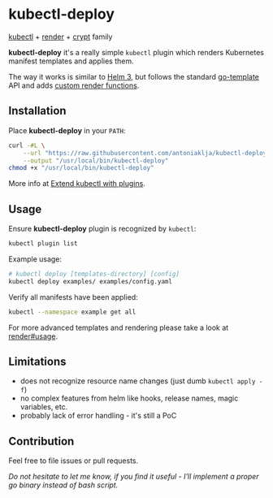 # kubectl-deploy

[kubectl](https://kubernetes.io/docs/reference/kubectl/kubectl/) + [render](https://github.com/VirtusLab/render) + [crypt](https://github.com/VirtusLab/crypt) family

**kubectl-deploy** it's a really simple `kubectl` plugin which renders Kubernetes manifest templates and applies them.

The way it works is similar to [Helm 3](https://github.com/helm/community/blob/master/helm-v3/000-helm-v3.md), but follows the standard
[go-template](https://golang.org/pkg/text/template/) API and adds [custom render functions](https://github.com/VirtusLab/render/blob/master/README.md#notable-standard-and-sprig-functions).   

## Installation

Place **kubectl-deploy** in your `PATH`:

```bash
curl -#L \
    --url "https://raw.githubusercontent.com/antoniaklja/kubectl-deploy/master/kubectl-deploy" \
    --output "/usr/local/bin/kubectl-deploy"
chmod +x "/usr/local/bin/kubectl-deploy"
```

More info at [Extend kubectl with plugins](https://kubernetes.io/docs/tasks/extend-kubectl/kubectl-plugins/).

## Usage
  
Ensure **kubectl-deploy** plugin is recognized by `kubectl`:

```bash
kubectl plugin list
```

Example usage:
 
```bash
# kubectl deploy [templates-directory] [config]
kubectl deploy examples/ examples/config.yaml
```

Verify all manifests have been applied:

```bash
kubectl --namespace example get all
```

For more advanced templates and rendering please take a look at [render#usage](https://github.com/VirtusLab/render/blob/master/README.md#notable-standard-and-sprig-functions).

## Limitations

- does not recognize resource name changes (just dumb `kubectl apply -f`)
- no complex features from helm like hooks, release names, magic variables, etc.
- probably lack of error handling - it's still a PoC
  
## Contribution

Feel free to file issues or pull requests.

*Do not hesitate to let me know, if you find it useful - I'll implement a proper go binary instead of bash script.* 
